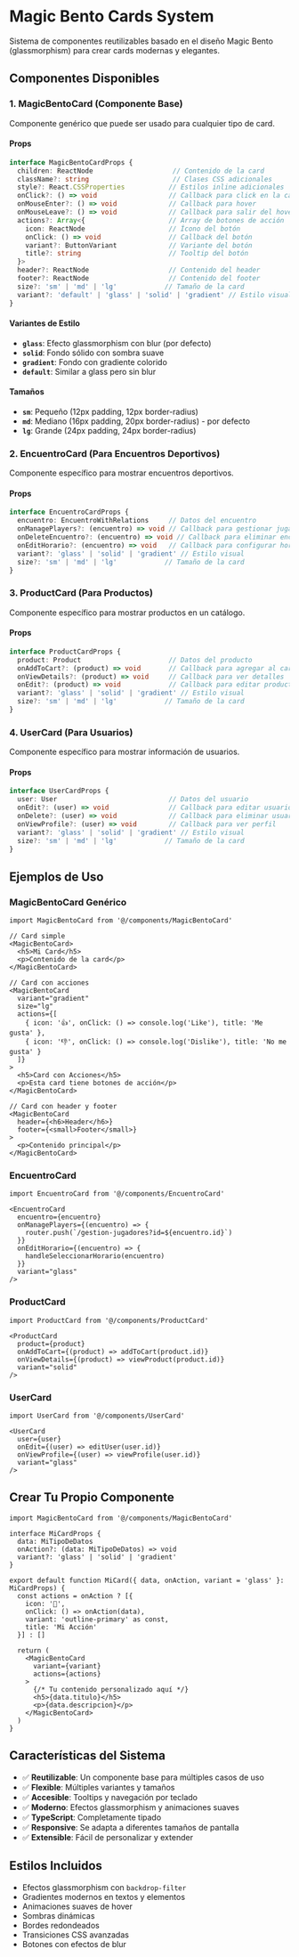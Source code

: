# Magic Bento Cards System

Sistema de componentes reutilizables basado en el diseño Magic Bento (glassmorphism) para crear cards modernas y elegantes.

## Componentes Disponibles

### 1. MagicBentoCard (Componente Base)
Componente genérico que puede ser usado para cualquier tipo de card.

#### Props
```typescript
interface MagicBentoCardProps {
  children: ReactNode                    // Contenido de la card
  className?: string                     // Clases CSS adicionales
  style?: React.CSSProperties           // Estilos inline adicionales
  onClick?: () => void                  // Callback para click en la card
  onMouseEnter?: () => void             // Callback para hover
  onMouseLeave?: () => void             // Callback para salir del hover
  actions?: Array<{                     // Array de botones de acción
    icon: ReactNode                     // Ícono del botón
    onClick: () => void                 // Callback del botón
    variant?: ButtonVariant             // Variante del botón
    title?: string                      // Tooltip del botón
  }>
  header?: ReactNode                    // Contenido del header
  footer?: ReactNode                    // Contenido del footer
  size?: 'sm' | 'md' | 'lg'            // Tamaño de la card
  variant?: 'default' | 'glass' | 'solid' | 'gradient' // Estilo visual
}
```

#### Variantes de Estilo
- **`glass`**: Efecto glassmorphism con blur (por defecto)
- **`solid`**: Fondo sólido con sombra suave
- **`gradient`**: Fondo con gradiente colorido
- **`default`**: Similar a glass pero sin blur

#### Tamaños
- **`sm`**: Pequeño (12px padding, 12px border-radius)
- **`md`**: Mediano (16px padding, 20px border-radius) - por defecto
- **`lg`**: Grande (24px padding, 24px border-radius)

### 2. EncuentroCard (Para Encuentros Deportivos)
Componente específico para mostrar encuentros deportivos.

#### Props
```typescript
interface EncuentroCardProps {
  encuentro: EncuentroWithRelations     // Datos del encuentro
  onManagePlayers?: (encuentro) => void // Callback para gestionar jugadores
  onDeleteEncuentro?: (encuentro) => void // Callback para eliminar encuentro
  onEditHorario?: (encuentro) => void   // Callback para configurar horario y cancha
  variant?: 'glass' | 'solid' | 'gradient' // Estilo visual
  size?: 'sm' | 'md' | 'lg'            // Tamaño de la card
}
```

### 3. ProductCard (Para Productos)
Componente específico para mostrar productos en un catálogo.

#### Props
```typescript
interface ProductCardProps {
  product: Product                      // Datos del producto
  onAddToCart?: (product) => void       // Callback para agregar al carrito
  onViewDetails?: (product) => void     // Callback para ver detalles
  onEdit?: (product) => void            // Callback para editar producto
  variant?: 'glass' | 'solid' | 'gradient' // Estilo visual
  size?: 'sm' | 'md' | 'lg'            // Tamaño de la card
}
```

### 4. UserCard (Para Usuarios)
Componente específico para mostrar información de usuarios.

#### Props
```typescript
interface UserCardProps {
  user: User                            // Datos del usuario
  onEdit?: (user) => void               // Callback para editar usuario
  onDelete?: (user) => void             // Callback para eliminar usuario
  onViewProfile?: (user) => void        // Callback para ver perfil
  variant?: 'glass' | 'solid' | 'gradient' // Estilo visual
  size?: 'sm' | 'md' | 'lg'            // Tamaño de la card
}
```

## Ejemplos de Uso

### MagicBentoCard Genérico
```tsx
import MagicBentoCard from '@/components/MagicBentoCard'

// Card simple
<MagicBentoCard>
  <h5>Mi Card</h5>
  <p>Contenido de la card</p>
</MagicBentoCard>

// Card con acciones
<MagicBentoCard 
  variant="gradient"
  size="lg"
  actions={[
    { icon: '👍', onClick: () => console.log('Like'), title: 'Me gusta' },
    { icon: '👎', onClick: () => console.log('Dislike'), title: 'No me gusta' }
  ]}
>
  <h5>Card con Acciones</h5>
  <p>Esta card tiene botones de acción</p>
</MagicBentoCard>

// Card con header y footer
<MagicBentoCard 
  header={<h6>Header</h6>}
  footer={<small>Footer</small>}
>
  <p>Contenido principal</p>
</MagicBentoCard>
```

### EncuentroCard
```tsx
import EncuentroCard from '@/components/EncuentroCard'

<EncuentroCard 
  encuentro={encuentro}
  onManagePlayers={(encuentro) => {
    router.push(`/gestion-jugadores?id=${encuentro.id}`)
  }}
  onEditHorario={(encuentro) => {
    handleSeleccionarHorario(encuentro)
  }}
  variant="glass"
/>
```

### ProductCard
```tsx
import ProductCard from '@/components/ProductCard'

<ProductCard 
  product={product}
  onAddToCart={(product) => addToCart(product.id)}
  onViewDetails={(product) => viewProduct(product.id)}
  variant="solid"
/>
```

### UserCard
```tsx
import UserCard from '@/components/UserCard'

<UserCard 
  user={user}
  onEdit={(user) => editUser(user.id)}
  onViewProfile={(user) => viewProfile(user.id)}
  variant="glass"
/>
```

## Crear Tu Propio Componente

```tsx
import MagicBentoCard from '@/components/MagicBentoCard'

interface MiCardProps {
  data: MiTipoDeDatos
  onAction?: (data: MiTipoDeDatos) => void
  variant?: 'glass' | 'solid' | 'gradient'
}

export default function MiCard({ data, onAction, variant = 'glass' }: MiCardProps) {
  const actions = onAction ? [{
    icon: '🚀',
    onClick: () => onAction(data),
    variant: 'outline-primary' as const,
    title: 'Mi Acción'
  }] : []
  
  return (
    <MagicBentoCard 
      variant={variant}
      actions={actions}
    >
      {/* Tu contenido personalizado aquí */}
      <h5>{data.titulo}</h5>
      <p>{data.descripcion}</p>
    </MagicBentoCard>
  )
}
```

## Características del Sistema

- ✅ **Reutilizable**: Un componente base para múltiples casos de uso
- ✅ **Flexible**: Múltiples variantes y tamaños
- ✅ **Accesible**: Tooltips y navegación por teclado
- ✅ **Moderno**: Efectos glassmorphism y animaciones suaves
- ✅ **TypeScript**: Completamente tipado
- ✅ **Responsive**: Se adapta a diferentes tamaños de pantalla
- ✅ **Extensible**: Fácil de personalizar y extender

## Estilos Incluidos

- Efectos glassmorphism con `backdrop-filter`
- Gradientes modernos en textos y elementos
- Animaciones suaves de hover
- Sombras dinámicas
- Bordes redondeados
- Transiciones CSS avanzadas
- Botones con efectos de blur
